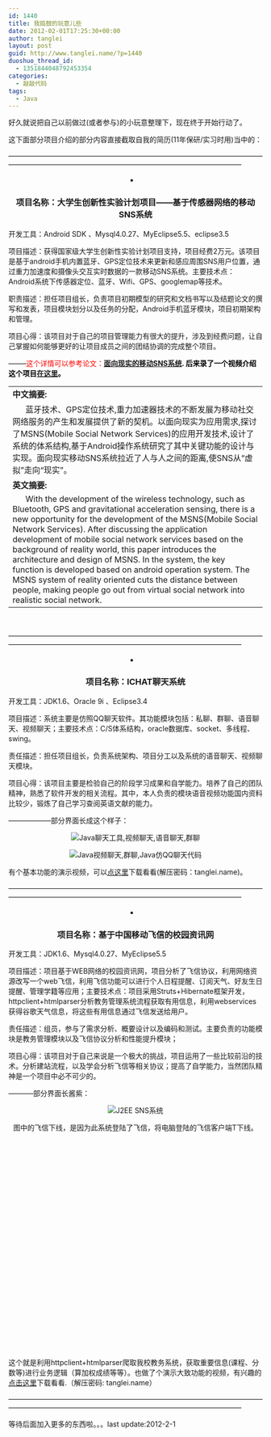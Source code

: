 ```yaml
---
id: 1440
title: 我捣鼓的玩意儿些
date: 2012-02-01T17:25:30+00:00
author: tanglei
layout: post
guid: http://www.tanglei.name/?p=1440
duoshuo_thread_id:
  - 1351844048792453354
categories:
  - 敲敲代码
tags:
  - Java
---
```

<p align="left">
  好久就说把自己以前做过(或者参与)的小玩意整理下，现在终于开始行动了。
</p>

<p align="left">
  这下面部分项目介绍的部分内容直接截取自我的简历(11年保研/实习时用)当中的：
</p>

<p align="left">
  &#8212;&#8212;&#8212;&#8212;&#8212;&#8212;&#8212;&#8212;&#8212;&#8212;&#8212;&#8212;&#8212;&#8212;&#8212;&#8212;&#8212;&#8212;&#8212;&#8212;&#8212;&#8212;&#8212;&#8212;&#8212;&#8212;&#8212;&#8212;&#8212;&#8212;&#8212;&#8212;&#8212;&#8212;&#8212;&#8212;&#8212;&#8212;&#8212;&#8212;&#8212;&#8212;&#8212;&#8212;&#8212;&#8212;&#8212;&#8212;&#8212;&#8212;&#8212;&#8212;&#8212;&#8212;&#8212;&#8212;&#8212;&#8212;&#8212;&#8212;&#8212;&#8212;&#8212;&#8212;&#8212;&#8212;&#8212;&#8212;&#8212;
</p>

<li style="text-align: center;">
  <h3>
    <strong>项目名称：</strong><strong>大学生创新性实验计划项目——基于传感器网络的移动</strong><strong>SNS</strong><strong>系统</strong>
  </h3>
</li>

开发工具：Android SDK 、Mysql4.0.27、MyEclipse5.5、eclipse3.5

项目描述：获得国家级大学生创新性实验计划项目支持，项目经费2万元。该项目是基于android手机内置蓝牙、GPS定位技术来更新和感应周围SNS用户位置，通过重力加速度和摄像头交互实时数据的一款移动SNS系统。主要技术点： Android系统下传感器定位、蓝牙、Wifi、GPS、googlemap等技术。

职责描述：担任项目组长，负责项目初期模型的研究和文档书写以及结题论文的撰写和发表，项目模块划分以及任务的分配，Android手机蓝牙模块，项目初期架构和管理。

项目心得：该项目对于自己的项目管理能力有很大的提升，涉及到经费问题，让自己掌握如何能够更好的让项目成员之间的团结协调的完成整个项目。

&#8212;&#8212;&#8211;<span style="color: #ff0000;">这个详情可以参考论文：<span style="color: #000000;"><strong><a href="http://www.c-s-a.org.cn/ch/reader/view_abstract.aspx?flag=1&file_no=20120102&journal_id=cas" target="_blank">面向现实的移动SNS系统</a>. 后来录了一个视频介绍这个项目<a href="http://v.youku.com/v_show/id_XMzAxMDc3MzY4.html">在这里</a>。</strong></span></span>

<table width="100%" border="0" cellspacing="4" cellpadding="4">
  <tr>
    <td width="100%">
      <strong>中文摘要:</strong>
    </td>
  </tr>
  
  <tr>
    <td width="100%">
            蓝牙技术、GPS定位技术,重力加速器技术的不断发展为移动社交网络服务的产生和发展提供了新的契机。以面向现实为应用需求,探讨了MSNS(Mobile Social Network Services)的应用开发技术,设计了系统的体系结构,基于Android操作系统研究了其中关键功能的设计与实现。面向现实移动SNS系统拉近了人与人之间的距离,使SNS从“虚拟”走向“现实”。
    </td>
  </tr>
  
  <tr>
    <td width="100%">
      <strong>英文摘要:</strong>
    </td>
  </tr>
  
  <tr>
    <td width="100%">
            With the development of the wireless technology, such as Bluetooth, GPS and gravitational acceleration sensing, there is a new opportunity for the development of the MSNS(Mobile Social Network Services). After discussing the application development of mobile social network services based on the background of reality world, this paper introduces the architecture and design of MSNS. In the system, the key function is developed based on android operation system. The MSNS system of reality oriented cuts the distance between people, making people go out from virtual social network into realistic social network.
    </td>
  </tr>
</table>

&nbsp;

&#8212;&#8212;&#8212;&#8212;&#8212;&#8212;&#8212;&#8212;&#8212;&#8212;&#8212;&#8212;&#8212;&#8212;&#8212;&#8212;&#8212;&#8212;&#8212;&#8212;&#8212;&#8212;&#8212;&#8212;&#8212;&#8212;&#8212;&#8212;&#8212;&#8212;&#8212;&#8212;&#8212;&#8212;&#8212;&#8212;&#8212;&#8212;&#8212;&#8212;&#8212;&#8212;&#8212;&#8212;&#8212;&#8212;&#8212;&#8212;&#8212;&#8212;&#8212;&#8212;&#8212;&#8212;&#8212;&#8212;&#8212;&#8212;&#8212;&#8212;&#8212;&#8212;&#8212;&#8212;&#8212;&#8212;&#8212;&#8212;&#8212;

<li style="text-align: center;">
  <h3>
    <strong>项目名称：</strong><strong>ICHAT</strong><strong>聊天系统</strong>
  </h3>
</li>

开发工具：JDK1.6、Oracle 9i 、Eclipse3.4

项目描述：系统主要是仿照QQ聊天软件。其功能模块包括：私聊、群聊、语音聊天、视频聊天；主要技术点：C/S体系结构，oracle数据库、socket、多线程、swing。

责任描述：担任项目组长，负责系统架构、项目分工以及系统的语音聊天、视频聊天模块。

项目心得：该项目主要是检验自己的阶段学习成果和自学能力。培养了自己的团队精神，熟悉了软件开发的相关流程。其中，本人负责的模块语音视频功能国内资料比较少，锻炼了自己学习查阅英语文献的能力。

<span style="text-align: center;">&#8212;&#8212;&#8212;&#8212;&#8212;&#8212;部分界面长成这个样子：</span>

<p style="text-align: center;">
  <img class="aligncenter" title="IChat聊天系统" src="http://i1123.photobucket.com/albums/l549/tl3shi/my-projects/ichat-0.jpg" alt="Java聊天工具,视频聊天,语音聊天,群聊"  data-pinit="registered" />
</p>

<p style="text-align: center;">
  <img class="aligncenter" title="IChat聊天系统" src="http://i1123.photobucket.com/albums/l549/tl3shi/my-projects/ichat-1.jpg" alt="Java视频聊天,群聊,Java仿QQ聊天代码"  data-pinit="registered" />
</p>

有个基本功能的演示视频，可以<a href="http://115.com/lb/5lba33adil7y# ichat聊天系统核心功能演示.rar  115网盘礼包码：5lba33adil7y" target="_blank">点这里</a>下载看看(解压密码：tanglei.name)。

&#8212;&#8212;&#8212;&#8212;&#8212;&#8212;&#8212;&#8212;&#8212;&#8212;&#8212;&#8212;&#8212;&#8212;&#8212;&#8212;&#8212;&#8212;&#8212;&#8212;&#8212;&#8212;&#8212;&#8212;&#8212;&#8212;&#8212;&#8212;&#8212;&#8212;&#8212;&#8212;&#8212;&#8212;&#8212;&#8212;&#8212;&#8212;&#8212;&#8212;&#8212;&#8212;&#8212;&#8212;&#8212;&#8212;&#8212;&#8212;&#8212;&#8212;&#8212;&#8212;&#8212;&#8212;&#8212;&#8212;&#8212;&#8212;&#8212;&#8212;&#8212;&#8212;&#8212;&#8212;&#8212;&#8212;&#8212;&#8212;&#8212;

<li style="text-align: center;">
  <h3>
    <strong>项目名称：</strong><strong>基于中国移动飞信的校园资讯网</strong>
  </h3>
</li>

开发工具：JDK1.6、Mysql4.0.27、MyEclipse5.5

项目描述：项目基于WEB网络的校园资讯网，项目分析了飞信协议，利用网络资源改写一个web飞信，利用飞信功能可以进行个人日程提醒、订阅天气、好友生日提醒、管理学籍等应用；主要技术点：项目采用Struts+Hibernate框架开发，httpclient+htmlparser分析教务管理系统流程获取有用信息，利用webservices获得谷歌天气信息，将这些有用信息通过飞信发送给用户。

责任描述：组员，参与了需求分析、概要设计以及编码和测试。主要负责的功能模块是教务管理模块以及飞信协议分析和性能提升模块；

项目心得：该项目对于自己来说是一个极大的挑战，项目运用了一些比较前沿的技术。分析建站流程，以及学会分析飞信等相关协议；提高了自学能力，当然团队精神是一个项目中必不可少的。

&#8212;&#8212;&#8212;&#8211;部分界面长酱紫：

<p style="text-align: center;">
  <img class="aligncenter" title="SNS" src="http://i1123.photobucket.com/albums/l549/tl3shi/my-projects/xiaomii.jpg" alt="J2EE SNS系统"  data-pinit="registered" />
</p>

<p style="text-align: center;">
  图中的飞信下线，是因为此系统登陆了飞信，将电脑登陆的飞信客户端T下线。
</p>

<p style="text-align: center;">
  <img class="alignleft" title="中南教务山寨版" src="http://i1123.photobucket.com/albums/l549/tl3shi/my-projects/xiaomii2.jpg" alt=""  data-pinit="registered" />
</p>

<img class="alignright" title="中南教务山寨版" src="http://i1123.photobucket.com/albums/l549/tl3shi/my-projects/csu-jwc.jpg" alt=""  data-pinit="registered" />

&nbsp;

&nbsp;

&nbsp;

&nbsp;

&nbsp;

&nbsp;

&nbsp;

&nbsp;

&nbsp;

&nbsp;

&nbsp;

&nbsp;

&nbsp;

这个就是利用httpclient+htmlparser爬取我校教务系统，获取重要信息(课程、分数等)进行业务逻辑（算加权成绩等等）。也做了个演示大致功能的视频，有兴趣的<a href="http://115.com/file/be86zews" target="_blank">点击这里</a>下载看看.（解压密码: tanglei.name）

&#8212;&#8212;&#8212;&#8212;&#8212;&#8212;&#8212;&#8212;&#8212;&#8212;&#8212;&#8212;&#8212;&#8212;&#8212;&#8212;&#8212;&#8212;&#8212;&#8212;&#8212;&#8212;&#8212;&#8212;&#8212;&#8212;&#8212;&#8212;&#8212;&#8212;&#8212;&#8212;&#8212;&#8212;&#8212;&#8212;&#8212;&#8212;&#8212;&#8212;&#8212;&#8212;&#8212;&#8212;&#8212;&#8212;&#8212;&#8212;&#8212;&#8212;&#8212;&#8212;&#8212;&#8212;&#8212;&#8212;&#8212;&#8212;&#8212;&#8212;&#8212;&#8212;&#8212;&#8212;&#8212;&#8212;&#8212;&#8212;&#8212;

等待后面加入更多的东西啦。。。last update:2012-2-1
